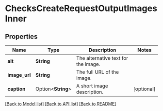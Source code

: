 # ChecksCreateRequestOutputImagesInner

## Properties

Name | Type | Description | Notes
------------ | ------------- | ------------- | -------------
**alt** | **String** | The alternative text for the image. | 
**image_url** | **String** | The full URL of the image. | 
**caption** | Option<**String**> | A short image description. | [optional]

[[Back to Model list]](../README.md#documentation-for-models) [[Back to API list]](../README.md#documentation-for-api-endpoints) [[Back to README]](../README.md)


